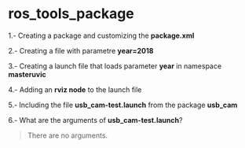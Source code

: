 # ros_tools_package


1.- Creating a package and customizing the **package.xml**

2.- Creating a file with parametre **year=2018**

3.- Creating a launch file that loads parameter **year** in namespace **masteruvic**

4.- Adding an **rviz node** to the launch file

5.- Including the file **usb_cam-test.launch** from the package **usb_cam**

6.- What are the arguments of **usb_cam-test.launch**?
    
> There are no arguments.
